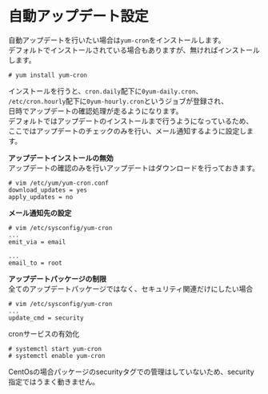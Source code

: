 # 自動アップデート設定
自動アップデートを行いたい場合は`yum-cron`をインストールします。  
デフォルトでインストールされている場合もありますが、無ければインストールします。  

```
# yum install yum-cron
```

インストールを行うと、`cron.daily`配下に`0yum-daily.cron`、  
`/etc/cron.hourly`配下に`0yum-hourly.cron`というジョブが登録され、  
日時でアップデートの確認処理が走るようになります。  
デフォルトではアップデートのインストールまで行うようになっているため、  
ここではアップデートのチェックのみを行い、メール通知するように設定します。  

**アップデートインストールの無効**  
アップデートの確認のみを行いアップデートはダウンロードを行っておきます。  

```
# vim /etc/yum/yum-cron.conf
download_updates = yes
apply_updates = no
```

**メール通知先の設定**  

```
# vim /etc/sysconfig/yum-cron
...
emit_via = email

...
email_to = root
```


**アップデートパッケージの制限**  
全てのアップデートパッケージではなく、セキュリティ関連だけにしたい場合  

```
# vim /etc/sysconfig/yum-cron
...
update_cmd = security
```

cronサービスの有効化  

```
# systemctl start yum-cron
# systemctl enable yum-cron
```

CentOsの場合パッケージのsecurityタグでの管理はしていないため、security指定ではうまく動きません。  